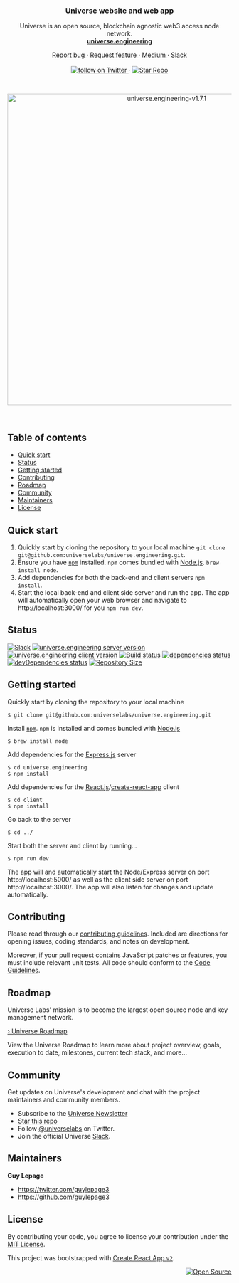 <div align="center">
  <h3>Universe website and web app</h3>
  <p>
    Universe is an open source, blockchain agnostic web3 access node network.
    <br/>
    <a href="https://universe.engineering">
      <strong>universe.engineering</strong>
    </a>
  </p>
  <p>
    <a href="https://github.com/universelabs/universe.engineering/issues/new?labels=&template=bug_report.md" alt="Report a Bug (universe.engineering)">
      Report bug
    </a>
    &middot;
    <a href="https://github.com/universelabs/universe.engineering/issues/new?labels=&template=feature_request.md" alt="Request feature (universe.engineering)">
      Request feature
    </a>
    &middot;
    <a href="https://medium.com/universelabs" alt="UniverseLabs – Medium">
      Medium
    </a>
    &middot;
    <a href="https://join.slack.com/t/universelabs/shared_invite/enQtNDQ0MjY3NDI5MTkwLTIzMWQ4M2U3MGQ3ZDY5MzM5MGQ5ZDM1MDZjNTgwNGI5NDdiNDY4ZDQyNWI2NjEzZmU3NzVmOTYwYzEzYzc1ZDE">
      Slack
    </a>
    <br/>
    <br/>
    <a href="https://twitter.com/intent/follow?screen_name=universelabs">
      <img src="https://img.shields.io/twitter/url/https/twitter.com/universelabs.svg?style=social&label=Follow%20%40universelabs&logo=twitter" alt="follow on Twitter" />
    </a>
    &middot;
    <a href="https://github.com/universelabs/universe.engineering/stargazers">
      <img src="https://img.shields.io/github/stars/universelabs/universe.engineering.svg?style=social&label=Star&maxAge=2592000" alt="Star Repo" />
    </a>
  </p>
</div>
<br/>
<p align="center">
  <a href="https://universe.engineering">
    <img width="700" alt="universe.engineering-v1.7.1" src="https://user-images.githubusercontent.com/1711854/53524076-8021de80-3aac-11e9-87c0-7c3f608a5503.png">
  </a>
</p>

<br/>


## Table of contents

- [Quick start](#quick-start)
- [Status](#status)
- [Getting started](#getting-started)
- [Contributing](#contributing)
- [Roadmap](#roadmap)
- [Community](#community)
- [Maintainers](#maintainers)
- [License](#license)


## Quick start

1. Quickly start by cloning the repository to your local machine `git clone git@github.com:universelabs/universe.engineering.git`.
2. Ensure you have [`npm`](https://www.npmjs.com/get-npm) installed. `npm` comes bundled with [Node.js](https://nodejs.org/en/download/package-manager/). `brew install node`.
3. Add dependencies for both the back-end and client servers `npm install`.
4. Start the local back-end and client side server and run the app. The app will automatically open your web browser and navigate to http://localhost:3000/ for you `npm run dev`.


## Status

[![Slack](https://img.shields.io/badge/Community-Join_the_Slack!-purple.svg?colorA=212121&colorB=3f46ad)](https://join.slack.com/t/universelabs/shared_invite/enQtNDQ0MjY3NDI5MTkwLTIzMWQ4M2U3MGQ3ZDY5MzM5MGQ5ZDM1MDZjNTgwNGI5NDdiNDY4ZDQyNWI2NjEzZmU3NzVmOTYwYzEzYzc1ZDE)
[![universe.engineering server version](https://img.shields.io/badge/dynamic/json.svg?label=Server+version&url=https%3A%2F%2Fraw.githubusercontent.com%2Funiverselabs%2Funiverse.engineering%2Fmaster%2Fpackage.json&query=%24.version&colorA=%23212121&colorB=%2300BB00)](https://github.com/universelabs/universe.engineering/blob/master/package.json)
[![universe.engineering client version](https://img.shields.io/badge/dynamic/json.svg?label=Client+version&url=https%3A%2F%2Fraw.githubusercontent.com%2Funiverselabs%2Funiverse.engineering%2Fmaster%2Fclient%2Fpackage.json&query=%24.version&colorA=%23212121&colorB=%2300BB00)](https://github.com/universelabs/universe.engineering/blob/master/client/package.json)
[![Build status](https://img.shields.io/circleci/project/github/universelabs/universe.engineering.svg?label=Build+status&colorA=%23212121)](https://circleci.com/gh/universelabs/universe.engineering)
[![dependencies status](https://img.shields.io/david/universelabs/universe.engineering.svg?label=dependencies&colorA=%23212121)](https://david-dm.org/universelabs/universe.engineering)
[![devDependencies status](https://img.shields.io/david/dev/universelabs/universe.engineering.svg?label=devDependencies&colorA=%23212121)](https://david-dm.org/universelabs/universe.engineering?type=dev)
[![Repository Size](https://img.shields.io/github/repo-size/universelabs/universe.engineering.svg?label=Repository+Size&colorA=%23212121&colorB=%23007BFF)](https://github.com/universelabs/universe.engineering)


## Getting started

Quickly start by cloning the repository to your local machine

```
$ git clone git@github.com:universelabs/universe.engineering.git
```

Install [`npm`](https://www.npmjs.com/get-npm). `npm` is installed and comes bundled with [Node.js](https://nodejs.org/en/download/package-manager/)

```
$ brew install node
```

Add dependencies for the [Express.js](https://expressjs.com/) server

```
$ cd universe.engineering
$ npm install
```

Add dependencies for the [React.js](https://reactjs.org/)/[create-react-app](https://github.com/facebook/create-react-app) client

```
$ cd client
$ npm install
```

Go back to the server 

```
$ cd ../
```

Start both the server and client by running...

```
$ npm run dev
```

The app will and automatically start the Node/Express server on port http://localhost:5000/ as well as the client side server on port http://localhost:3000/. The app will also listen for changes and update automatically.


## Contributing

Please read through our [contributing guidelines](https://github.com/universelabs/universe/blob/master/CONTRIBUTING.md). Included are directions for opening issues, coding standards, and notes on development.

Moreover, if your pull request contains JavaScript patches or features, you
must include relevant unit tests. All code should conform to the [Code Guidelines](https://github.com/universelabs/universe/blob/master/CONTRIBUTING.md#code-guidelines).


## Roadmap

Universe Labs' mission is to become the largest open source node and key management network.

[› Universe Roadmap](https://github.com/universelabs/universe/blob/master/ROADMAP.md)

View the Universe Roadmap to learn more about project overview, goals, execution to date, milestones, current tech stack, and more...


## Community

Get updates on Universe's development and chat with the project maintainers and community members.

- Subscribe to the [Universe Newsletter](http://universe.engineering/subscribe)
- [Star this repo](https://github.com/universelabs/universe/stargazers)
- Follow [@universelabs](https://twitter.com/universelabs) on Twitter.
- Join the official Universe [Slack](https://join.slack.com/t/universelabs/shared_invite/enQtNDQ0MjY3NDI5MTkwLTIzMWQ4M2U3MGQ3ZDY5MzM5MGQ5ZDM1MDZjNTgwNGI5NDdiNDY4ZDQyNWI2NjEzZmU3NzVmOTYwYzEzYzc1ZDE).


## Maintainers

**Guy Lepage**
- <https://twitter.com/guylepage3>
- <https://github.com/guylepage3>


## License

By contributing your code, you agree to license your contribution under the [
MIT License](LICENSE).

This project was bootstrapped with [Create React App `v2`](https://github.com/facebookincubator/create-react-app).

<div align="right">
  <a href="https://opensource.guide/how-to-contribute/#why-contribute-to-open-source">
    <img src="https://badges.frapsoft.com/os/v3/open-source.png?v=103)](https://github.com/ellerbrock/open-source-badges/" alt="Open Source">
  </a>
</div>